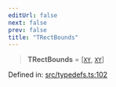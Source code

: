 ```yaml
---
editUrl: false
next: false
prev: false
title: "TRectBounds"
---
```


> **TRectBounds** = \[[`XY`](/api/interfaces/xy/), [`XY`](/api/interfaces/xy/)\]

Defined in: [src/typedefs.ts:102](https://github.com/fabricjs/fabric.js/blob/b4f67b1cfd353d0e2763b168e07bce6b67895452/src/typedefs.ts#L102)
